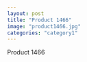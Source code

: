 ```yaml
---
layout: post
title: "Product 1466"
image: "product1466.jpg"
categories: "category1"
---
```

Product 1466
